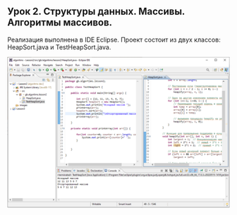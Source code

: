 ## Урок 2. Структуры данных. Массивы. Алгоритмы массивов.
Реализация выполнена в IDE Eclipse. Проект состоит из двух классов: HeapSort.java и TestHeapSort.java. 

![image](images/result.png)